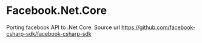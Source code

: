 # Facebook.Net.Core 
Porting facebook API to .Net Core.
Source url https://github.com/facebook-csharp-sdk/facebook-csharp-sdk 
